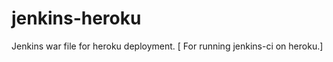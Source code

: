 jenkins-heroku
==============

Jenkins war file for heroku deployment. [ For running jenkins-ci on heroku.]